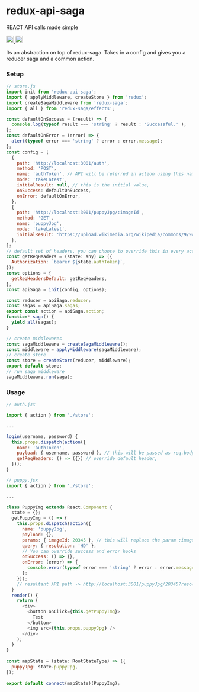 # redux-api-saga

REACT API calls made simple

<div> 
<a href="https://www.npmjs.com/package/redux-api-saga">
    <img
      src="https://img.shields.io/npm/v/redux-api-saga.svg" height="20">
  </a>
     <a href="https://www.npmjs.com/package/redux-api-saga">
    <img
      src="https://img.shields.io/npm/dt/redux-api-saga.svg" height="20">
  </a>
  <br/>
</div>

Its an abstraction on top of redux-saga. Takes in a config and gives you a reducer saga and a common action. 

### Setup

```js 
// store.js
import init from 'redux-api-saga';
import { applyMiddleware, createStore } from 'redux';
import createSagaMiddleware from 'redux-saga';
import { all } from 'redux-saga/effects';

const defaultOnSuccess = (result) => {
  console.log(typeof result === 'string' ? result : 'Successful.' );
};
const defaultOnError = (error) => {
  alert(typeof error === 'string' ? error : error.message);
};
const config = [
  {
    path: 'http://localhost:3001/auth',
    method: 'POST',
    name: 'authToken', // API will be referred in action using this name
    mode: 'takeLatest',
    initialResult: null, // this is the initial value,
    onSuccess: defaultOnSuccess,
    onError: defaultOnError,
  },
  {
    path: 'http://localhost:3001/puppyJpg/:imageId',
    method: 'GET',
    name: 'puppyJpg',
    mode: 'takeLatest',
    initialResult: 'https://upload.wikimedia.org/wikipedia/commons/9/9c/Indian_pariah_dog_puppy_%288334906336%29.jpg',
  },
];
// default set of headers. you can choose to override this in every action dispatch. 
const getReqHeaders = (state: any) => ({
  Authorization: `bearer ${state.authToken}`,
});
const options = {
  getReqHeadersDefault: getReqHeaders,
};
const apiSaga = init(config, options);

const reducer = apiSaga.reducer;
const sagas = apiSaga.sagas;
export const action = apiSaga.action;
function* saga() {
  yield all(sagas);
}

// create middlewares
const sagaMiddleware = createSagaMiddleware();
const middleware = applyMiddleware(sagaMiddleware);
// create store
const store = createStore(reducer, middleware);
export default store;
// run saga middleware
sagaMiddleware.run(saga);
```

### Usage

```js
// auth.jsx

import { action } from './store';

...

login(username, password) {
  this.props.dispatch(action({
    name: 'authToken',
    payload: { username, password }, // this will be passed as req.body of the XHR call
    getReqHeaders: () => ({}) // override default header,
  }));
}
```

```js
// puppy.jsx
import { action } from './store';

...

class PuppyImg extends React.Component {
  state = {};
  getPuppyImg = () => {
    this.props.dispatch(action({
      name: 'puppyJpg',
      payload: {},
      params: { imageId: 20345 }, // this will replace the param :imageId
      query: { resolution: 'HD' },
      // You can override success and error hooks
      onSuccess: () => {},
      onError: (error) => {
        console.error(typeof error === 'string' ? error : error.message);
      };
    }));
    // resultant API path -> http://localhost:3001/puppyJpg/20345?resolution=HD
  }
  render() {
    return (
      <div>
        <button onClick={this.getPuppyImg}>
          Test
        </button>
        <img src={this.props.puppyJpg} />
      </div>
    );
  }
}
 
const mapState = (state: RootStateType) => ({
  puppyJpg: state.puppyJpg,
});
 
export default connect(mapState)(PuppyImg);
```


